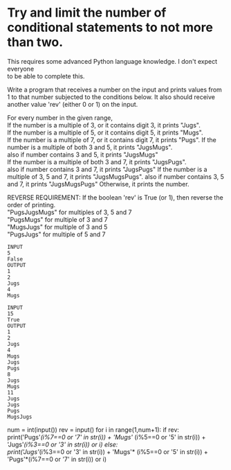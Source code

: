 # Try and limit the number of conditional statements to not more than two. 
This requires some advanced Python language knowledge. I don't expect everyone  
to be able to complete this.

Write a program that receives a number on the input and prints values from 1 to that number subjected to the conditions below. 
It also should receive another value 'rev' (either 0 or 1) on the input. 

For every number in the given range,   
If the number is a multiple of 3, or it contains digit 3, it prints "Jugs".   
If the number is a multiple of 5, or it contains digit 5, it prints "Mugs".  
If the number is a multiple of 7, or it contains digit 7, it prints "Pugs".
If the number is a multiple of both 3 and 5, it prints "JugsMugs".        
  also if number contains 3 and 5, it prints "JugsMugs"  
If the number is a multiple of both 3 and 7, it prints "JugsPugs".        
  also if number contains 3 and 7, it prints "JugsPugs"
If the number is a multiple of 3, 5 and 7, it prints "JugsMugsPugs".
   also if number contains 3, 5 and 7, it prints "JugsMugsPugs"
Otherwise, it prints the number.

REVERSE REQUIREMENT:
If the boolean 'rev' is True (or 1), then reverse the order of printing.    
  "PugsJugsMugs" for multiples of 3, 5 and 7   
  "PugsMugs" for multiple of 3 and 7   
  "MugsJugs" for multiple of 3 and 5    
  "PugsJugs" for multiple of 5 and 7
  
~~~
INPUT 
5
False
OUTPUT
1
2
Jugs
4
Mugs
~~~
~~~
INPUT 
15
True
OUTPUT
1
2
Jugs
4
Mugs
Jugs
Pugs
8
Jugs
Mugs
11
Jugs
Jugs
Pugs
MugsJugs
~~~
num = int(input())
rev = input()
for i in range(1,num+1):
  if rev:
    print('Pugs'*(i%7==0 or '7' in str(i)) + 'Mugs'* (i%5==0 or '5' in str(i)) + 'Jugs'*(i%3==0 or '3' in str(i)) or i)
  else:  
    print('Jugs'*(i%3==0 or '3' in str(i)) + 'Mugs'* (i%5==0 or '5' in str(i)) + 'Pugs'*(i%7==0 or '7' in str(i)) or i)

       
